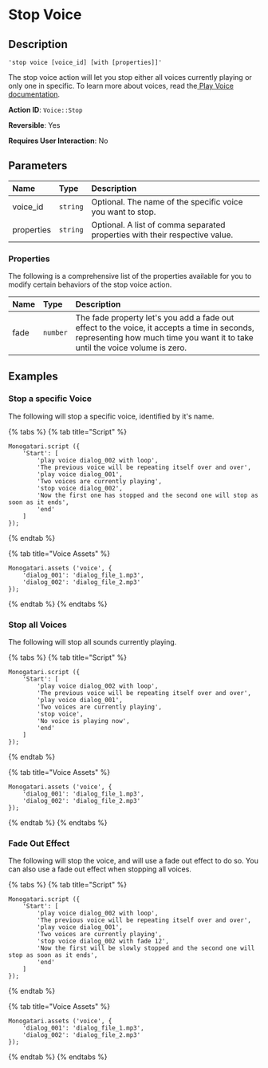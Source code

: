 # Stop Voice

## Description

```
'stop voice [voice_id] [with [properties]]'
```

The stop voice action will let you stop either all voices currently playing or only one in specific. To learn more about voices, read the[ Play Voice documentation](play-voice.md).

**Action ID**: `Voice::Stop`

**Reversible**: Yes

**Requires User Interaction**: No

## Parameters

| Name | Type | Description |
| :--- | :--- | :--- |
| voice\_id | `string` | Optional. The name of the specific voice you want to stop. |
| properties | `string` | Optional. A list of comma separated properties with their respective value. |

### Properties

The following is a comprehensive list of the properties available for you to modify certain behaviors of the stop voice action.

| Name | Type | Description |
| :--- | :--- | :--- |
| fade | `number` | The fade property let's you add a fade out effect to the voice, it accepts a time in seconds, representing how much time you want it to take until the voice volume is zero. |

## Examples

### Stop a specific Voice

The following will stop a specific voice, identified by it's name.

{% tabs %}
{% tab title="Script" %}
```
Monogatari.script ({
    'Start': [
        'play voice dialog_002 with loop',
        'The previous voice will be repeating itself over and over',
        'play voice dialog_001',
        'Two voices are currently playing',
        'stop voice dialog_002',
        'Now the first one has stopped and the second one will stop as soon as it ends',
        'end'
    ]
});
```
{% endtab %}

{% tab title="Voice Assets" %}
```
Monogatari.assets ('voice', {
    'dialog_001': 'dialog_file_1.mp3',
    'dialog_002': 'dialog_file_2.mp3'
});
```
{% endtab %}
{% endtabs %}

### Stop all Voices

The following will stop all sounds currently playing.

{% tabs %}
{% tab title="Script" %}
```
Monogatari.script ({
    'Start': [
        'play voice dialog_002 with loop',
        'The previous voice will be repeating itself over and over',
        'play voice dialog_001',
        'Two voices are currently playing',
        'stop voice',
        'No voice is playing now',
        'end'
    ]
});
```
{% endtab %}

{% tab title="Voice Assets" %}
```
Monogatari.assets ('voice', {
    'dialog_001': 'dialog_file_1.mp3',
    'dialog_002': 'dialog_file_2.mp3'
});
```
{% endtab %}
{% endtabs %}

### Fade Out Effect

The following will stop the voice, and will use a fade out effect to do so. You can also use a fade out effect when stopping all voices.

{% tabs %}
{% tab title="Script" %}
```
Monogatari.script ({
    'Start': [
        'play voice dialog_002 with loop',
        'The previous voice will be repeating itself over and over',
        'play voice dialog_001',
        'Two voices are currently playing',
        'stop voice dialog_002 with fade 12',
        'Now the first will be slowly stopped and the second one will stop as soon as it ends',
        'end'
    ]
});
```
{% endtab %}

{% tab title="Voice Assets" %}
```
Monogatari.assets ('voice', {
    'dialog_001': 'dialog_file_1.mp3',
    'dialog_002': 'dialog_file_2.mp3'
});
```
{% endtab %}
{% endtabs %}

